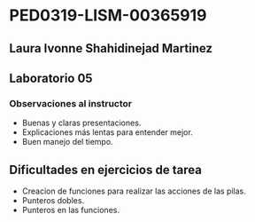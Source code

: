# PED0319-LISM-00365919

## Laura Ivonne Shahidinejad Martinez 

## Laboratorio 05

### Observaciones al instructor
* Buenas y claras presentaciones.
* Explicaciones más lentas para entender mejor.
* Buen manejo del tiempo.

## Dificultades en ejercicios de tarea
* Creacion de funciones para realizar las acciones de las pilas.
* Punteros dobles.
* Punteros en las funciones.
